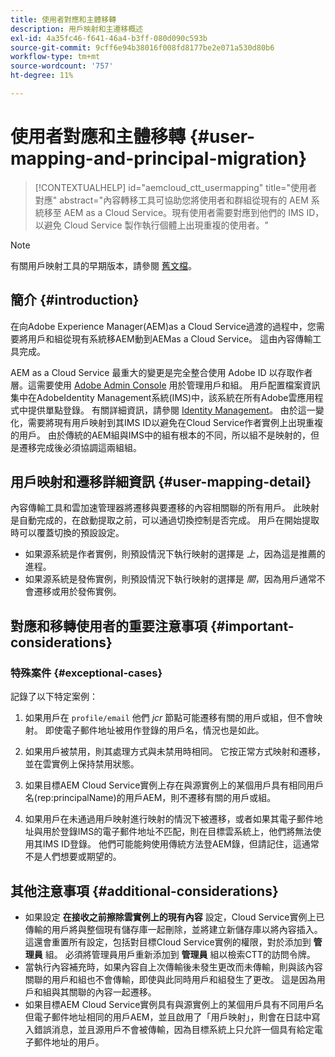 ```yaml
---
title: 使用者對應和主體移轉
description: 用戶映射和主遷移概述
exl-id: 4a35fc46-f641-46a4-b3ff-080d090c593b
source-git-commit: 9cff6e94b38016f008fd8177be2e071a530d80b6
workflow-type: tm+mt
source-wordcount: '757'
ht-degree: 11%

---
```


# 使用者對應和主體移轉 {#user-mapping-and-principal-migration}

>[!CONTEXTUALHELP]
>id="aemcloud_ctt_usermapping"
>title="使用者對應"
>abstract="內容轉移工具可協助您將使用者和群組從現有的 AEM 系統移至 AEM as a Cloud Service。現有使用者需要對應到他們的 IMS ID，以避免 Cloud Service 製作執行個體上出現重複的使用者。"

>[!NOTE]
>有關用戶映射工具的早期版本，請參閱 [舊文檔](/help/journey-migration/content-transfer-tool/user-mapping-tool-legacy/considerations-user-mapping-tool-legacy.md)。

## 簡介 {#introduction}

在向Adobe Experience Manager(AEM)as a Cloud Service過渡的過程中，您需要將用戶和組從現有系統移AEM動到AEMas a Cloud Service。 這由內容傳輸工具完成。

AEM as a Cloud Service 最重大的變更是完全整合使用 Adobe ID 以存取作者層。這需要使用 [Adobe Admin Console](https://helpx.adobe.com/tw/enterprise/using/admin-console.html) 用於管理用戶和組。 用戶配置檔案資訊集中在AdobeIdentity Management系統(IMS)中，該系統在所有Adobe雲應用程式中提供單點登錄。 有關詳細資訊，請參閱 [Identity Management](https://experienceleague.adobe.com/docs/experience-manager-cloud-service/overview/what-is-new-and-different.html#identity-management)。 由於這一變化，需要將現有用戶映射到其IMS ID以避免在Cloud Service作者實例上出現重複的用戶。 由於傳統的AEM組與IMS中的組有根本的不同，所以組不是映射的，但是遷移完成後必須協調這兩組組。

## 用戶映射和遷移詳細資訊 {#user-mapping-detail}

內容傳輸工具和雲加速管理器將遷移與要遷移的內容相關聯的所有用戶。 此映射是自動完成的，在啟動提取之前，可以通過切換控制是否完成。 用戶在開始提取時可以覆蓋切換的預設設定。

* 如果源系統是作者實例，則預設情況下執行映射的選擇是 _上_，因為這是推薦的進程。
* 如果源系統是發佈實例，則預設情況下執行映射的選擇是 _關_，因為用戶通常不會遷移或用於發佈實例。

## 對應和移轉使用者的重要注意事項 {#important-considerations}


### 特殊案件 {#exceptional-cases}

記錄了以下特定案例：

1. 如果用戶在 `profile/email` 他們 *jcr* 節點可能遷移有關的用戶或組，但不會映射。 即使電子郵件地址被用作登錄的用戶名，情況也是如此。

1. 如果用戶被禁用，則其處理方式與未禁用時相同。 它按正常方式映射和遷移，並在雲實例上保持禁用狀態。

1. 如果目標AEM Cloud Service實例上存在與源實例上的某個用戶具有相同用戶名(rep:principalName)的用戶AEM，則不遷移有關的用戶或組。

1. 如果用戶在未通過用戶映射進行映射的情況下被遷移，或者如果其電子郵件地址與用於登錄IMS的電子郵件地址不匹配，則在目標雲系統上，他們將無法使用其IMS ID登錄。 他們可能能夠使用傳統方法登AEM錄，但請記住，這通常不是人們想要或期望的。


## 其他注意事項 {#additional-considerations}

* 如果設定 **在接收之前擦除雲實例上的現有內容** 設定，Cloud Service實例上已傳輸的用戶將與整個現有儲存庫一起刪除，並將建立新儲存庫以將內容插入。 這還會重置所有設定，包括對目標Cloud Service實例的權限，對於添加到 **管理員** 組。 必須將管理員用戶重新添加到 **管理員** 組以檢索CTT的訪問令牌。
* 當執行內容補充時，如果內容自上次傳輸後未發生更改而未傳輸，則與該內容關聯的用戶和組也不會傳輸，即使與此同時用戶和組發生了更改。 這是因為用戶和組與其關聯的內容一起遷移。
* 如果目標AEM Cloud Service實例具有與源實例上的某個用戶具有不同用戶名但電子郵件地址相同的用戶AEM，並且啟用了「用戶映射」，則會在日誌中寫入錯誤消息，並且源用戶不會被傳輸，因為目標系統上只允許一個具有給定電子郵件地址的用戶。
